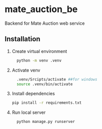 # mate_auction_be
Backend for Mate Auction web service

## Installation

1.  Create virtual environment
    ```bash
      python -m venv .venv
    ```
2.  Activate venv
    ```bash
      .venv/Srcipts/activate ##for windows
      source .venv/bin/activate
    ```
3.  Install dependencies
    ```bash
    pip install -r requirements.txt
    ```
4. Run local server
    ```bash
      python manage.py runserver
    ```
